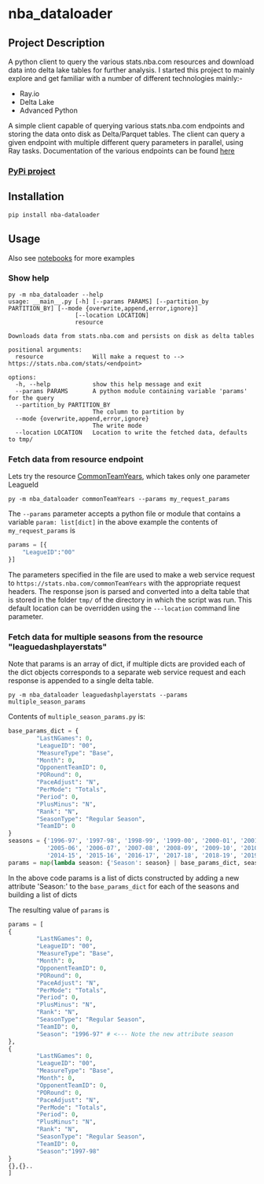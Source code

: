 # nba_dataloader
## Project Description
A python client to query the various stats.nba.com resources and download data into delta lake tables for further analysis. I started this project to mainly explore and get familiar with a number of different technologies mainly:-
- Ray.io
- Delta Lake
- Advanced Python

A simple client capable of querying various stats.nba.com endpoints and storing the data onto disk as Delta/Parquet tables. The client can query a given endpoint with multiple different query parameters in parallel, using Ray tasks. Documentation of the various endpoints can be found [here](https://any-api.com/nba_com/nba_com/docs/API_Description)
### [PyPi project](https://pypi.org/project/nba-dataloader/)

## Installation
```
pip install nba-dataloader
```


## Usage
Also see [notebooks](notebooks/) for more examples
### Show help
```
py -m nba_dataloader --help
usage: __main__.py [-h] [--params PARAMS] [--partition_by PARTITION_BY] [--mode {overwrite,append,error,ignore}]
                   [--location LOCATION]
                   resource

Downloads data from stats.nba.com and persists on disk as delta tables

positional arguments:
  resource              Will make a request to --> https://stats.nba.com/stats/<endpoint>

options:
  -h, --help            show this help message and exit
  --params PARAMS       A python module containing variable 'params' for the query
  --partition_by PARTITION_BY
                        The column to partition by
  --mode {overwrite,append,error,ignore}
                        The write mode
  --location LOCATION   Location to write the fetched data, defaults to tmp/
```
### Fetch data from resource endpoint
Lets try the resource [CommonTeamYears](https://any-api.com/nba_com/nba_com/docs/_commonTeamYears/GET), which takes only one parameter LeagueId

```
py -m nba_dataloader commonTeamYears --params my_request_params
```
The ```--params``` parameter accepts a python file or module that contains a variable ```param: list[dict]``` in the above example the contents of ```my_request_params``` is

```python
params = [{
    "LeagueID":"00"
}]
```

The parameters specified in the file are used to make a web service request to ```https://stats.nba.com/commonTeamYears``` with the appropriate request headers. The response json is parsed and converted into a delta table that is stored in the folder ```tmp/``` of the directory in which the script was run. This default location can be overridden using the ```---location``` command line parameter.

### Fetch data for multiple seasons from the resource "leaguedashplayerstats"
Note that params is an array of dict, if multiple dicts are provided each of the dict objects corresponds to a separate web service request and each response is appended to a single delta table.
```
py -m nba_dataloader leaguedashplayerstats --params multiple_season_params
```
Contents of ```multiple_season_params.py``` is:
```python
base_params_dict = {
        "LastNGames": 0,
        "LeagueID": "00",
        "MeasureType": "Base",
        "Month": 0,
        "OpponentTeamID": 0,
        "PORound": 0,
        "PaceAdjust": "N",
        "PerMode": "Totals",
        "Period": 0,
        "PlusMinus": "N",
        "Rank": "N",
        "SeasonType": "Regular Season",
        "TeamID": 0
}
seasons = {'1996-97', '1997-98', '1998-99', '1999-00', '2000-01', '2001-02', '2002-03', '2003-04', '2004-05',
           '2005-06', '2006-07', '2007-08', '2008-09', '2009-10', '2010-11', '2011-12', '2012-13', '2013-14',
           '2014-15', '2015-16', '2016-17', '2017-18', '2018-19', '2019-20', '2020-21', '2021-22', '2022-23'}
params = map(lambda season: {'Season': season} | base_params_dict, seasons)
```

In the above code params is a list of dicts constructed by adding a new attribute 'Season:<value>' to the ```base_params_dict``` for each of the seasons and building a list of dicts

The resulting value of ```params``` is
```python
params = [
{
        "LastNGames": 0,
        "LeagueID": "00",
        "MeasureType": "Base",
        "Month": 0,
        "OpponentTeamID": 0,
        "PORound": 0,
        "PaceAdjust": "N",
        "PerMode": "Totals",
        "Period": 0,
        "PlusMinus": "N",
        "Rank": "N",
        "SeasonType": "Regular Season",
        "TeamID": 0,
        "Season": "1996-97" # <--- Note the new attribute season
},
{
        "LastNGames": 0,
        "LeagueID": "00",
        "MeasureType": "Base",
        "Month": 0,
        "OpponentTeamID": 0,
        "PORound": 0,
        "PaceAdjust": "N",
        "PerMode": "Totals",
        "Period": 0,
        "PlusMinus": "N",
        "Rank": "N",
        "SeasonType": "Regular Season",
        "TeamID": 0,
        "Season":"1997-98"
}
{},{}..
]
```
